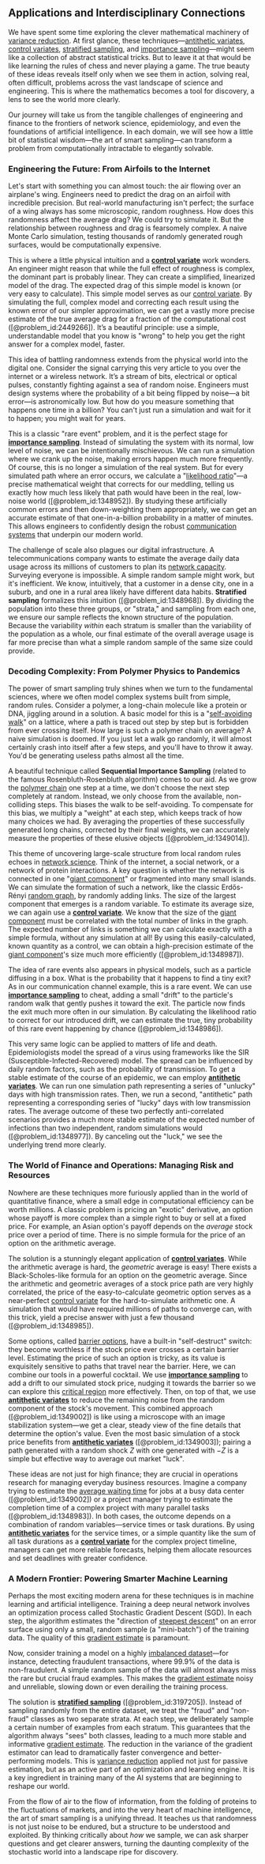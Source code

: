 ## Applications and Interdisciplinary Connections

We have spent some time exploring the clever mathematical machinery of [variance reduction](@article_id:145002). At first glance, these techniques—[antithetic variates](@article_id:142788), [control variates](@article_id:136745), [stratified sampling](@article_id:138160), and [importance sampling](@article_id:145210)—might seem like a collection of abstract statistical tricks. But to leave it at that would be like learning the rules of chess and never playing a game. The true beauty of these ideas reveals itself only when we see them in action, solving real, often difficult, problems across the vast landscape of science and engineering. This is where the mathematics becomes a tool for discovery, a lens to see the world more clearly.

Our journey will take us from the tangible challenges of engineering and finance to the frontiers of network science, epidemiology, and even the foundations of artificial intelligence. In each domain, we will see how a little bit of statistical wisdom—the art of smart sampling—can transform a problem from computationally intractable to elegantly solvable.

### Engineering the Future: From Airfoils to the Internet

Let's start with something you can almost touch: the air flowing over an airplane's wing. Engineers need to predict the drag on an airfoil with incredible precision. But real-world manufacturing isn't perfect; the surface of a wing always has some microscopic, random roughness. How does this randomness affect the average drag? We could try to simulate it. But the relationship between roughness and drag is fearsomely complex. A naive Monte Carlo simulation, testing thousands of randomly generated rough surfaces, would be computationally expensive.

This is where a little physical intuition and a **[control variate](@article_id:146100)** work wonders. An engineer might reason that while the full effect of roughness is complex, the dominant part is probably linear. They can create a simplified, linearized model of the drag. The expected drag of this simple model is known (or very easy to calculate). This simple model serves as our [control variate](@article_id:146100). By simulating the full, complex model and correcting each result using the known error of our simpler approximation, we can get a vastly more precise estimate of the true average drag for a fraction of the computational cost ([@problem_id:2449266]). It’s a beautiful principle: use a simple, understandable model that you know is "wrong" to help you get the right answer for a complex model, faster.

This idea of battling randomness extends from the physical world into the digital one. Consider the signal carrying this very article to you over the internet or a wireless network. It’s a stream of bits, electrical or optical pulses, constantly fighting against a sea of random noise. Engineers must design systems where the probability of a bit being flipped by noise—a bit error—is astronomically low. But how do you measure something that happens one time in a billion? You can't just run a simulation and wait for it to happen; you might wait for years.

This is a classic "rare event" problem, and it is the perfect stage for **[importance sampling](@article_id:145210)**. Instead of simulating the system with its normal, low level of noise, we can be intentionally mischievous. We can run a simulation where we crank up the noise, making errors happen much more frequently. Of course, this is no longer a simulation of the real system. But for every simulated path where an error occurs, we calculate a "[likelihood ratio](@article_id:170369)"—a precise mathematical weight that corrects for our meddling, telling us exactly how much less likely that path would have been in the real, low-noise world ([@problem_id:1348952]). By studying these artificially common errors and then down-weighting them appropriately, we can get an accurate estimate of that one-in-a-billion probability in a matter of minutes. This allows engineers to confidently design the robust [communication systems](@article_id:274697) that underpin our modern world.

The challenge of scale also plagues our digital infrastructure. A telecommunications company wants to estimate the average daily data usage across its millions of customers to plan its [network capacity](@article_id:274741). Surveying everyone is impossible. A simple random sample might work, but it's inefficient. We know, intuitively, that a customer in a dense city, one in a suburb, and one in a rural area likely have different data habits. **Stratified sampling** formalizes this intuition ([@problem_id:1348968]). By dividing the population into these three groups, or "strata," and sampling from each one, we ensure our sample reflects the known structure of the population. Because the variability *within* each stratum is smaller than the variability of the population as a whole, our final estimate of the overall average usage is far more precise than what a simple random sample of the same size could provide.

### Decoding Complexity: From Polymer Physics to Pandemics

The power of smart sampling truly shines when we turn to the fundamental sciences, where we often model complex systems built from simple, random rules. Consider a polymer, a long-chain molecule like a protein or DNA, jiggling around in a solution. A basic model for this is a "[self-avoiding walk](@article_id:137437)" on a lattice, where a path is traced out step by step but is forbidden from ever crossing itself. How large is such a polymer chain on average? A naive simulation is doomed. If you just let a walk go randomly, it will almost certainly crash into itself after a few steps, and you'll have to throw it away. You'd be generating useless paths almost all the time.

A beautiful technique called **Sequential Importance Sampling** (related to the famous Rosenbluth-Rosenbluth algorithm) comes to our aid. As we grow the [polymer chain](@article_id:200881) one step at a time, we don't choose the next step completely at random. Instead, we only choose from the available, non-colliding steps. This biases the walk to be self-avoiding. To compensate for this bias, we multiply a "weight" at each step, which keeps track of how many choices we had. By averaging the properties of these successfully generated long chains, corrected by their final weights, we can accurately measure the properties of these elusive objects ([@problem_id:1349014]).

This theme of uncovering large-scale structure from local random rules echoes in [network science](@article_id:139431). Think of the internet, a social network, or a network of protein interactions. A key question is whether the network is connected in one "[giant component](@article_id:272508)" or fragmented into many small islands. We can simulate the formation of such a network, like the classic Erdős-Rényi [random graph](@article_id:265907), by randomly adding links. The size of the largest component that emerges is a random variable. To estimate its average size, we can again use a **[control variate](@article_id:146100)**. We know that the size of the [giant component](@article_id:272508) must be correlated with the total number of links in the graph. The expected number of links is something we can calculate exactly with a simple formula, without any simulation at all! By using this easily-calculated, known quantity as a control, we can obtain a high-precision estimate of the [giant component](@article_id:272508)'s size much more efficiently ([@problem_id:1348987]).

The idea of rare events also appears in physical models, such as a particle diffusing in a box. What is the probability that it happens to find a tiny exit? As in our communication channel example, this is a rare event. We can use **[importance sampling](@article_id:145210)** to cheat, adding a small "drift" to the particle's random walk that gently pushes it toward the exit. The particle now finds the exit much more often in our simulation. By calculating the likelihood ratio to correct for our introduced drift, we can estimate the true, tiny probability of this rare event happening by chance ([@problem_id:1348986]).

This very same logic can be applied to matters of life and death. Epidemiologists model the spread of a virus using frameworks like the SIR (Susceptible-Infected-Recovered) model. The spread can be influenced by daily random factors, such as the probability of transmission. To get a stable estimate of the course of an epidemic, we can employ **[antithetic variates](@article_id:142788)**. We can run one simulation path representing a series of "unlucky" days with high transmission rates. Then, we run a second, "antithetic" path representing a corresponding series of "lucky" days with low transmission rates. The average outcome of these two perfectly anti-correlated scenarios provides a much more stable estimate of the expected number of infections than two independent, random simulations would ([@problem_id:1348977]). By canceling out the "luck," we see the underlying trend more clearly.

### The World of Finance and Operations: Managing Risk and Resources

Nowhere are these techniques more furiously applied than in the world of quantitative finance, where a small edge in computational efficiency can be worth millions. A classic problem is pricing an "exotic" derivative, an option whose payoff is more complex than a simple right to buy or sell at a fixed price. For example, an Asian option's payoff depends on the *average* stock price over a period of time. There is no simple formula for the price of an option on the arithmetic average.

The solution is a stunningly elegant application of **[control variates](@article_id:136745)**. While the arithmetic average is hard, the *geometric* average is easy! There exists a Black-Scholes-like formula for an option on the geometric average. Since the arithmetic and geometric averages of a stock price path are very highly correlated, the price of the easy-to-calculate geometric option serves as a near-perfect [control variate](@article_id:146100) for the hard-to-simulate arithmetic one. A simulation that would have required millions of paths to converge can, with this trick, yield a precise answer with just a few thousand ([@problem_id:1348985]).

Some options, called [barrier options](@article_id:264465), have a built-in "self-destruct" switch: they become worthless if the stock price ever crosses a certain barrier level. Estimating the price of such an option is tricky, as its value is exquisitely sensitive to paths that travel near the barrier. Here, we can combine our tools in a powerful cocktail. We use **[importance sampling](@article_id:145210)** to add a drift to our simulated stock price, nudging it towards the barrier so we can explore this [critical region](@article_id:172299) more effectively. Then, on top of that, we use **[antithetic variates](@article_id:142788)** to reduce the remaining noise from the random component of the stock's movement. This combined approach ([@problem_id:1349002]) is like using a microscope with an image stabilization system—we get a clear, steady view of the fine details that determine the option's value. Even the most basic simulation of a stock price benefits from **[antithetic variates](@article_id:142788)** ([@problem_id:1349003]); pairing a path generated with a random shock $Z$ with one generated with $-Z$ is a simple but effective way to average out market "luck".

These ideas are not just for high finance; they are crucial in operations research for managing everyday business resources. Imagine a company trying to estimate the [average waiting time](@article_id:274933) for jobs at a busy data center ([@problem_id:1349002]) or a project manager trying to estimate the completion time of a complex project with many parallel tasks ([@problem_id:1348983]). In both cases, the outcome depends on a combination of random variables—service times or task durations. By using **[antithetic variates](@article_id:142788)** for the service times, or a simple quantity like the sum of all task durations as a **[control variate](@article_id:146100)** for the complex project timeline, managers can get more reliable forecasts, helping them allocate resources and set deadlines with greater confidence.

### A Modern Frontier: Powering Smarter Machine Learning

Perhaps the most exciting modern arena for these techniques is in machine learning and artificial intelligence. Training a deep neural network involves an optimization process called Stochastic Gradient Descent (SGD). In each step, the algorithm estimates the "direction of [steepest descent](@article_id:141364)" on an error surface using only a small, random sample (a "mini-batch") of the training data. The quality of this [gradient estimate](@article_id:200220) is paramount.

Now, consider training a model on a highly [imbalanced dataset](@article_id:637350)—for instance, detecting fraudulent transactions, where 99.9% of the data is non-fraudulent. A simple random sample of the data will almost always miss the rare but crucial fraud examples. This makes the [gradient estimate](@article_id:200220) noisy and unreliable, slowing down or even derailing the training process.

The solution is **[stratified sampling](@article_id:138160)** ([@problem_id:3197205]). Instead of sampling randomly from the entire dataset, we treat the "fraud" and "non-fraud" classes as two separate strata. At each step, we deliberately sample a certain number of examples from each stratum. This guarantees that the algorithm always "sees" both classes, leading to a much more stable and informative [gradient estimate](@article_id:200220). The reduction in the variance of the gradient estimator can lead to dramatically faster convergence and better-performing models. This is [variance reduction](@article_id:145002) applied not just for passive estimation, but as an active part of an optimization and learning engine. It is a key ingredient in training many of the AI systems that are beginning to reshape our world.

From the flow of air to the flow of information, from the folding of proteins to the fluctuations of markets, and into the very heart of machine intelligence, the art of smart sampling is a unifying thread. It teaches us that randomness is not just noise to be endured, but a structure to be understood and exploited. By thinking critically about *how* we sample, we can ask sharper questions and get clearer answers, turning the daunting complexity of the stochastic world into a landscape ripe for discovery.